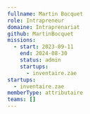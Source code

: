 ```yaml
---
fullname: Martin Bocquet
role: Intrapreneur
domaine: Intraprenariat
github: MartinBocquet
missions:
  - start: 2023-09-11
    end: 2024-08-30
    status: admin
    startups:
      - inventaire.zae
startups:
  - inventaire.zae
memberType: attributaire
teams: []
---
```

